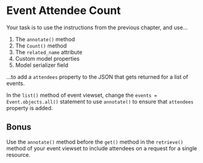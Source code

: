 # Event Attendee Count

Your task is to use the instructions from the previous chapter, and use...

1. The `annotate()` method
1. The `Count()` method
1. The `related_name` attribute
1. Custom model properties
1. Model serializer field

...to add a `attendees` property to the JSON that gets returned for a list of events.

In the `list()` method of event viewset, change the `events = Event.objects.all()` statement to use `annotate()` to ensure that `attendees` property is added.

## Bonus

Use the `annotate()` method before the `get()` method in the `retrieve()` method of your event viewset to include attendees on a request for a single resource.
